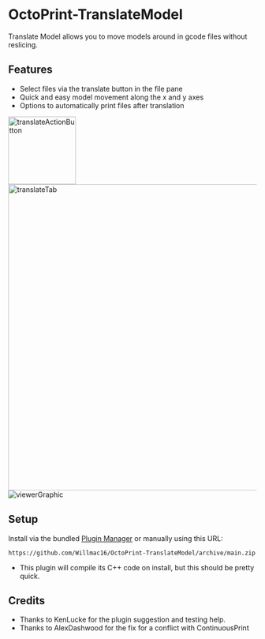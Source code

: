 # OctoPrint-TranslateModel

Translate Model allows you to move models around in gcode files without reslicing.

## Features
* Select files via the translate button in the file pane
* Quick and easy model movement along the x and y axes
* Options to automatically print files after translation

<img width="137" alt="translateActionButton" src="https://user-images.githubusercontent.com/27445690/109603898-74bc8000-7ad7-11eb-8e1c-2fc39e207aa2.png">
<img width="620" alt="translateTab" src="https://user-images.githubusercontent.com/27445690/109603901-75551680-7ad7-11eb-8f70-653ae53117b1.png">
<img alt="viewerGraphic" src="https://user-images.githubusercontent.com/27445690/109603903-75edad00-7ad7-11eb-97c9-5fcb1c18bc38.png">


## Setup

Install via the bundled [Plugin Manager](https://docs.octoprint.org/en/master/bundledplugins/pluginmanager.html)
or manually using this URL:

    https://github.com/Willmac16/OctoPrint-TranslateModel/archive/main.zip

* This plugin will compile its C++ code on install, but this should be pretty quick.

## Credits

* Thanks to KenLucke for the plugin suggestion and testing help.
* Thanks to AlexDashwood for the fix for a conflict with ContinuousPrint
